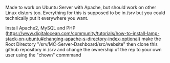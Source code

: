 Made to work on Ubuntu Server with Apache, but should work on other Linux distors too.
Everything for this is supposed to be in /srv but you could technically put it everywhere you want.

Install Apache2, MySQL and PHP (https://www.digitalocean.com/community/tutorials/how-to-install-lamp-stack-on-ubuntu#changing-apache-s-directory-index-optional)
make the Root Directory "/srv/MC-Server-Dashboard/src/website"
then clone this github repository in /srv and change the ownership of the rep to your own user using the "chown" commmand